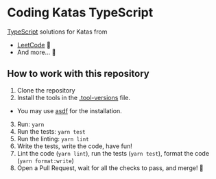 # Coding Katas TypeScript

[TypeScript](https://www.typescriptlang.org/) solutions for Katas from

- [LeetCode](https://leetcode.com/) 🧡
- And more... 🌈

## How to work with this repository

1. Clone the repository
2. Install the tools in the [.tool-versions](.tool-versions) file.

- You may use [asdf](https://asdf-vm.com/) for the installation.

3. Run: `yarn`
4. Run the tests: `yarn test`
5. Run the linting: `yarn lint`
6. Write the tests, write the code, have fun!
7. Lint the code (`yarn lint`), run the tests (`yarn test`), format the code (`yarn format:write`)
8. Open a Pull Request, wait for all the checks to pass, and merge! :tada:
